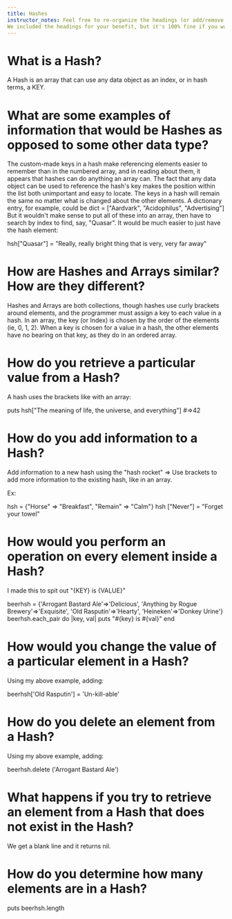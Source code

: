 ```yaml
---
title: Hashes
instructor_notes: Feel free to re-organize the headings (or add/remove headings) below. 
We included the headings for your benefit, but it's 100% fine if you want to write your responses in some different structure.
---
```


# What is a Hash?

A Hash is an array that can use any data object as an index, or in hash terms, a KEY. 

# What are some examples of information that would be Hashes as opposed to some other data type?

The custom-made keys in a hash make referencing elements easier to remember than in the numbered array, and in reading about them,
it appears that hashes can do anything an array can. 
The fact that any data object can be used to reference the hash's key makes the position within the list both unimportant and easy to locate. 
The keys in a hash will remain the same no matter what is changed about the other elements. 
A dictionary entry, for example, could be dict = ["Aardvark", "Acidophilus", "Advertising"]
But it wouldn't make sense to put all of these into an array, then have to search by index to find, say, "Quasar".
It would be much easier to just have the hash element:

hsh["Quasar"] = "Really, really bright thing that is very, very far away" 

# How are Hashes and Arrays similar? How are they different?

Hashes and Arrays are both collections, though hashes use curly brackets around elements, 
and the programmer must assign a key to each value in a hash. 
In an array, the key (or Index) is chosen by the order of the elements (ie, 0, 1, 2). 
When a key is chosen for a value in a hash, the other elements have no bearing on that key, as they do in an ordered array. 

# How do you retrieve a particular value from a Hash?

A hash uses the brackets like with an array:

puts hsh["The meaning of life, the universe, and everything"]
#=>42

# How do you add information to a Hash?

Add information to a new hash using the "hash rocket" =>
Use brackets to add more information to the existing hash, like in an array.

Ex:

hsh = {"Horse" => "Breakfast", "Remain" => "Calm"}
hsh ["Never"] = "Forget your towel"

# How would you perform an operation on every element inside a Hash?

I made this to spit out "{KEY} is {VALUE}"

beerhsh = {'Arrogant Bastard Ale'=>'Delicious', 'Anything by Rogue Brewery'=>'Exquisite', 'Old Rasputin'=>'Hearty', 
 'Heineken'=>'Donkey Urine'}
 beerhsh.each_pair do |key, val|
   puts "#{key} is #{val}"
end

# How would you change the value of a particular element in a Hash?

Using my above example, adding:

beerhsh['Old Rasputin'] = 'Un-kill-able'

# How do you delete an element from a Hash?

Using my above example, adding:

beerhsh.delete ('Arrogant Bastard Ale')

# What happens if you try to retrieve an element from a Hash that does not exist in the Hash?

We get a blank line and it returns nil.

# How do you determine how many elements are in a Hash?

puts beerhsh.length